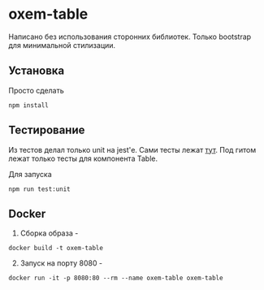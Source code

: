 # oxem-table

Написано без использования сторонних библиотек. Только bootstrap для минимальной стилизации.

## Установка

Просто сделать 
```console
npm install
```

## Тестирование

Из тестов делал только unit на jest'е. Сами тесты лежат [тут](./tests/unit). Под гитом лежат только тесты для компонента Table.

Для запуска
```console
npm run test:unit
```

## Docker

1. Сборка образа -
```console
docker build -t oxem-table
```
2. Запуск на порту 8080 -
```console
docker run -it -p 8080:80 --rm --name oxem-table oxem-table
```
